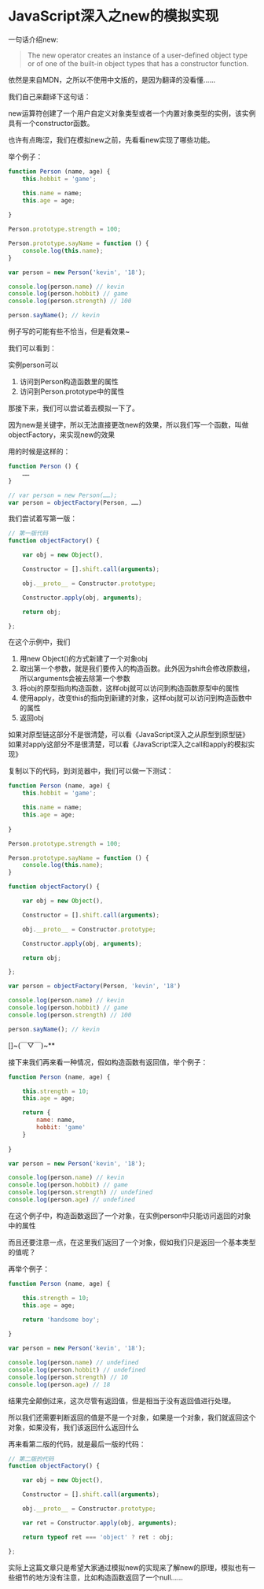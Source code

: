 # JavaScript深入之new的模拟实现

一句话介绍new:

>The new operator creates an instance of a user-defined object type or of one of the built-in object types that has a constructor function.

依然是来自MDN，之所以不使用中文版的，是因为翻译的没看懂……

我们自己来翻译下这句话：

new运算符创建了一个用户自定义对象类型或者一个内置对象类型的实例，该实例具有一个constructor函数。

也许有点晦涩，我们在模拟new之前，先看看new实现了哪些功能。

举个例子：

```js
function Person (name, age) {
    this.hobbit = 'game';

    this.name = name;
    this.age = age;
    
}

Person.prototype.strength = 100;

Person.prototype.sayName = function () {
    console.log(this.name);
}

var person = new Person('kevin', '18');

console.log(person.name) // kevin
console.log(person.hobbit) // game
console.log(person.strength) // 100

person.sayName(); // kevin

```

例子写的可能有些不恰当，但是看效果~

我们可以看到：

实例person可以
1. 访问到Person构造函数里的属性
2. 访问到Person.prototype中的属性

那接下来，我们可以尝试着去模拟一下了。

因为new是关键字，所以无法直接更改new的效果，所以我们写一个函数，叫做objectFactory，来实现new的效果

用的时候是这样的：

```js
function Person () {
    ……
}

// var person = new Person(……);
var person = objectFactory(Person, ……)

```

我们尝试着写第一版：

```js
// 第一版代码
function objectFactory() {

    var obj = new Object(),

    Constructor = [].shift.call(arguments);

    obj.__proto__ = Constructor.prototype;

    Constructor.apply(obj, arguments);

    return obj;

};

```

在这个示例中，我们
1. 用new Object()的方式新建了一个对象obj
2. 取出第一个参数，就是我们要传入的构造函数。此外因为shift会修改原数组，所以arguments会被去除第一个参数
3. 将obj的原型指向构造函数，这样obj就可以访问到构造函数原型中的属性
4. 使用apply，改变this的指向到新建的对象，这样obj就可以访问到构造函数中的属性
5. 返回obj

如果对原型链这部分不是很清楚，可以看《JavaScript深入之从原型到原型链》
如果对apply这部分不是很清楚，可以看《JavaScript深入之call和apply的模拟实现》

复制以下的代码，到浏览器中，我们可以做一下测试：

```js
function Person (name, age) {
    this.hobbit = 'game';

    this.name = name;
    this.age = age;
    
}

Person.prototype.strength = 100;

Person.prototype.sayName = function () {
    console.log(this.name);
}

function objectFactory() {

    var obj = new Object(),

    Constructor = [].shift.call(arguments);

    obj.__proto__ = Constructor.prototype;

    Constructor.apply(obj, arguments);

    return obj;

};

var person = objectFactory(Person, 'kevin', '18')

console.log(person.name) // kevin
console.log(person.hobbit) // game
console.log(person.strength) // 100

person.sayName(); // kevin
```

[]~(￣▽￣)~**

接下来我们再来看一种情况，假如构造函数有返回值，举个例子：

```js
function Person (name, age) {

    this.strength = 10;
    this.age = age;

    return {
        name: name,
        hobbit: 'game'
    }
    
}

var person = new Person('kevin', '18');

console.log(person.name) // kevin
console.log(person.hobbit) // game
console.log(person.strength) // undefined
console.log(person.age) // undefined

```

在这个例子中，构造函数返回了一个对象，在实例person中只能访问返回的对象中的属性

而且还要注意一点，在这里我们返回了一个对象，假如我们只是返回一个基本类型的值呢？

再举个例子：

```js
function Person (name, age) {

    this.strength = 10;
    this.age = age;

    return 'handsome boy';
    
}

var person = new Person('kevin', '18');

console.log(person.name) // undefined
console.log(person.hobbit) // undefined
console.log(person.strength) // 10
console.log(person.age) // 18

```

结果完全颠倒过来，这次尽管有返回值，但是相当于没有返回值进行处理。

所以我们还需要判断返回的值是不是一个对象，如果是一个对象，我们就返回这个对象，如果没有，我们该返回什么返回什么

再来看第二版的代码，就是最后一版的代码：

```js
// 第二版的代码
function objectFactory() {

    var obj = new Object(),

    Constructor = [].shift.call(arguments);

    obj.__proto__ = Constructor.prototype;

    var ret = Constructor.apply(obj, arguments);

    return typeof ret === 'object' ? ret : obj;

};
```

实际上这篇文章只是希望大家通过模拟new的实现来了解new的原理，模拟也有一些细节的地方没有注意，比如构造函数返回了一个null……

